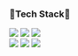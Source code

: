 ### 🌱Tech Stack🌱

<img src="https://img.shields.io/badge/-HTML5-E34F26?style=flat-square&logo=html5&logoColor=white"/>&nbsp;<img src="https://img.shields.io/badge/-CSS3-1572B6?style=flat-square&logo=css3&logoColor=white"/>&nbsp;<img src="https://img.shields.io/badge/-JavaScript-F7DF1E?style=flat-square&logo=javascript&logoColor=white"/><br><img src="https://img.shields.io/badge/React-61DAFB?style=flat-square&logo=React&logoColor=black"/>&nbsp;<img src="https://img.shields.io/badge/-Vue.js-4FC08D?style=flat-square&logo=vue.js&logoColor=white"/>&nbsp;<img src="https://img.shields.io/badge/-GitHub-181717?style=flat-square&logo=github&logoColor=white"/>&nbsp;
<!--
**clo-lpT/clo-lpT** is a ✨ _special_ ✨ repository because its `README.md` (this file) appears on your GitHub profile.

Here are some ideas to get you started:

- 🔭 I’m currently working on ...
- 🌱 I’m currently learning ...
- 👯 I’m looking to collaborate on ...
- 🤔 I’m looking for help with ...
- 💬 Ask me about ...
- 📫 How to reach me: ...
- 😄 Pronouns: ...
- ⚡👋✨ Fun fact: ...
-->
